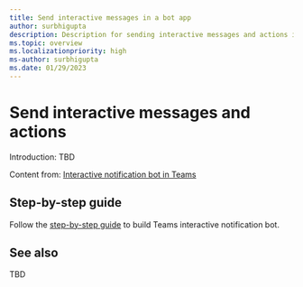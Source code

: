 ```yaml
---
title: Send interactive messages in a bot app
author: surbhigupta
description: Description for sending interactive messages and actions in a bot
ms.topic: overview
ms.localizationpriority: high
ms-author: surbhigupta
ms.date: 01/29/2023
---
```



# Send interactive messages and actions

Introduction: TBD

Content from: [Interactive notification bot in Teams](/bots/how-to/conversations/interactive-notification-bot-in-teams)

## Step-by-step guide

Follow the [step-by-step guide](sbs-gs-notificationbot.yml) to build Teams interactive notification bot.

## See also

TBD